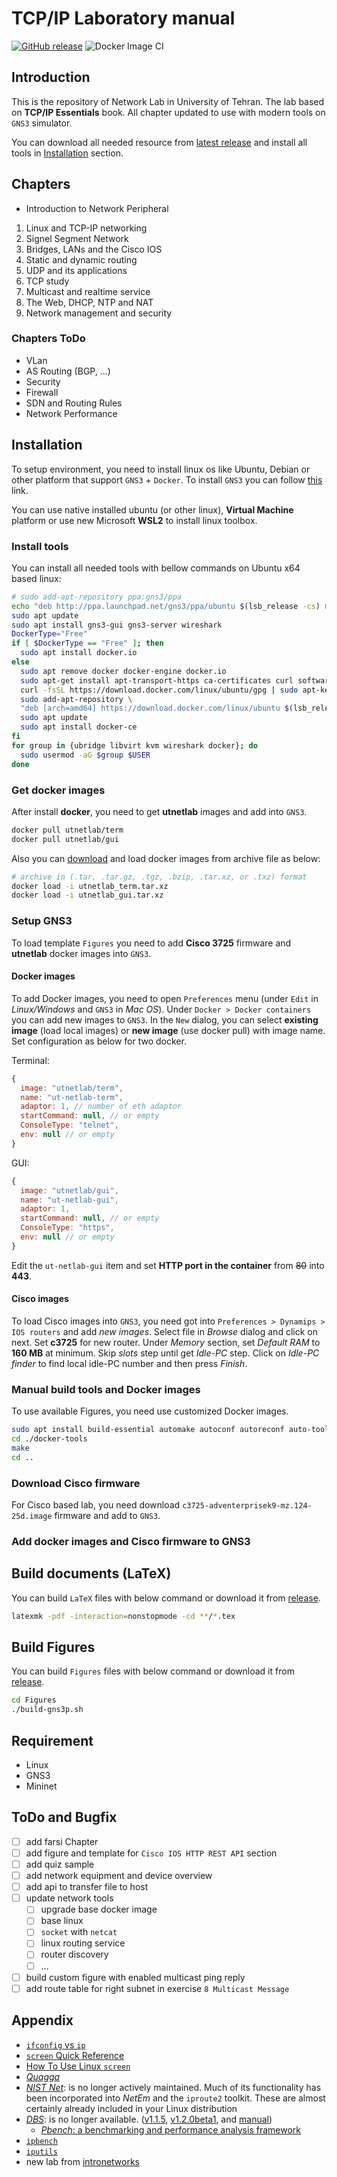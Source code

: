 # TCP/IP Laboratory manual

[![GitHub release](https://img.shields.io/github/release/UT-Network-Lab/TCP-IP-Laboratory.svg?style=flat-square)](https://github.com/UT-Network-Lab/TCP-IP-Laboratory/releases/latest)
![Docker Image CI](https://github.com/UT-Network-Lab/TCP-IP-Laboratory/workflows/Docker%20Image%20CI/badge.svg)

## Introduction

This is the repository of Network Lab in University of Tehran. The lab based on **TCP/IP Essentials** book. All chapter updated to use with modern tools on `GNS3` simulator.

You can download all needed resource from [latest release](https://github.com/UT-Network-Lab/TCP-IP-Laboratory/releases/latest) and install all tools in [Installation](#Installation) section.

## Chapters

* Introduction to Network Peripheral

1. Linux and TCP-IP networking
2. Signel Segment Network
3. Bridges, LANs and the Cisco IOS
4. Static and dynamic routing
5. UDP and its applications
6. TCP study
7. Multicast and realtime service
8. The Web, DHCP, NTP and NAT
9. Network management and security

### Chapters ToDo

* VLan
* AS Routing (BGP, ...)
* Security
* Firewall
* SDN and Routing Rules
* Network Performance

## Installation

To setup environment, you need to install linux os like Ubuntu, Debian or other platform that support `GNS3` + `Docker`. To install `GNS3` you can follow [this](https://docs.gns3.com/1QXVIihk7dsOL7Xr7Bmz4zRzTsJ02wklfImGuHwTlaA4/index.html) link.

You can use native installed ubuntu (or other linux), **Virtual Machine** platform or use new Microsoft **WSL2** to install linux toolbox.

### Install tools

You can install all needed tools with bellow commands on Ubuntu x64 based linux:

```bash
# sudo add-apt-repository ppa:gns3/ppa
echo "deb http://ppa.launchpad.net/gns3/ppa/ubuntu $(lsb_release -cs) main" | sudo tee /etc/apt/sources.list.d/gns3-ubuntu.list
sudo apt update
sudo apt install gns3-gui gns3-server wireshark
DockerType="Free"
if [ $DockerType == "Free" ]; then
  sudo apt install docker.io
else
  sudo apt remove docker docker-engine docker.io
  sudo apt-get install apt-transport-https ca-certificates curl software-properties-common
  curl -fsSL https://download.docker.com/linux/ubuntu/gpg | sudo apt-key add -
  sudo add-apt-repository \
  "deb [arch=amd64] https://download.docker.com/linux/ubuntu $(lsb_release -cs) stable"
  sudo apt update
  sudo apt install docker-ce
fi
for group in {ubridge libvirt kvm wireshark docker}; do
  sudo usermod -aG $group $USER
done
```

### Get docker images

After install **docker**, you need to get **utnetlab** images and add into `GNS3`.

```bash
docker pull utnetlab/term
docker pull utnetlab/gui
```

Also you can [download](https://github.com/UT-Network-Lab/TCP-IP-Laboratory/releases/latest) and load docker images from archive file as below:

```bash
# archive in (.tar, .tar.gz, .tgz, .bzip, .tar.xz, or .txz) format
docker load -i utnetlab_term.tar.xz
docker load -i utnetlab_gui.tar.xz
```

### Setup GNS3

To load template `Figures` you need to add **Cisco 3725** firmware and **utnetlab** docker images into `GNS3`.

#### Docker images

To add Docker images, you need to open `Preferences` menu (under `Edit` in *Linux/Windows* and `GNS3` in *Mac OS*). Under `Docker > Docker containers` you can add new images to `GNS3`. In the `New` dialog, you can select **existing image** (load local images) or **new image** (use docker pull) with image name. Set configuration as below for two docker.

Terminal:

```js
{
  image: "utnetlab/term",
  name: "ut-netlab-term",
  adaptor: 1, // number of eth adaptor
  startCommand: null, // or empty
  ConsoleType: "telnet",
  env: null // or empty
}
```

GUI:

```js
{
  image: "utnetlab/gui",
  name: "ut-netlab-gui",
  adaptor: 1,
  startCommand: null, // or empty
  ConsoleType: "https",
  env: null // or empty
}
```

Edit the `ut-netlab-gui` item and set **HTTP port in the container** from ~~80~~ into **443**.

#### Cisco images

To load Cisco images into `GNS3`, you need got into `Preferences > Dynamips > IOS routers` and add *new images*. Select file in *Browse* dialog and click on next. Set **c3725** for new router. Under *Memory* section, set *Default RAM* to **160 MB** at minimum. Skip *slots* step until get *Idle-PC* step. Click on *Idle-PC finder* to find local idle-PC number and then press *Finish*.

### Manual build tools and Docker images

To use available Figures, you need use customized Docker images.

```bash
sudo apt install build-essential automake autoconf autoreconf auto-tools bin-utils
cd ./docker-tools
make
cd ..
```

### Download Cisco firmware

For Cisco based lab, you need download `c3725-adventerprisek9-mz.124-25d.image` firmware and add to `GNS3`.

### Add docker images and Cisco firmware to GNS3

## Build documents (LaTeX)

You can build `LaTeX` files with below command or download it from [release](https://github.com/UT-Network-Lab/TCP-IP-Laboratory/releases/latest).

```bash
latexmk -pdf -interaction=nonstopmode -cd **/*.tex
```

## Build Figures

You can build `Figures` files with below command or download it from [release](https://github.com/UT-Network-Lab/TCP-IP-Laboratory/releases/latest).

```bash
cd Figures
./build-gns3p.sh
```

## Requirement

* Linux
* GNS3
* Mininet

## ToDo and Bugfix

* [ ] add farsi Chapter
* [ ] add figure and template for `Cisco IOS HTTP REST API` section
* [ ] add quiz sample
* [ ] add network equipment and device overview
* [ ] add api to transfer file to host
* [ ] update network tools
  * [ ] upgrade base docker image
  * [ ] base linux
  * [ ] `socket` with `netcat`
  * [ ] linux routing service
  * [ ] router discovery
  * [ ] ...
* [ ] build custom figure with enabled multicast ping reply
* [ ] add route table for right subnet in exercise `8 Multicast Message`

## Appendix

* [`ifconfig` vs `ip`](https://p5r.uk/blog/2010/ifconfig-ip-comparison.html)
* [`screen` Quick Reference](http://aperiodic.net/screen/quick_reference)
* [How To Use Linux `screen`](https://linuxize.com/post/how-to-use-linux-screen/)
* [_Quagga_](http://download.savannah.gnu.org/releases/quagga/)
* [_NIST Net_](https://www-x.antd.nist.gov/nistnet/): is no longer actively maintained. Much of its functionality has been incorporated into _NetEm_ and the `iproute2` toolkit. These are almost certainly already included in your Linux distribution
* [_DBS_](http://ns1.ai3.net/products/dbs): is no longer available. ([v1.1.5](http://www.kusa.ac.jp/~yukio-m/dbs/software1.1.5/dbs-1.1.5.tar.gz), [v1.2.0beta1](http://www.kusa.ac.jp/~yukio-m/dbs/software1.2.0beta1/dbs-1.2.0beta1.tar.gz), and [manual](http://www.kusa.ac.jp/~yukio-m/dbs/dbs_man.html))
  * [_Pbench_: a benchmarking and performance analysis framework](https://distributed-system-analysis.github.io/pbench/)
* [`ipbench`](http://ipbench.sourceforge.net)
* [`iputils`](https://github.com/iputils/iputils)
* new lab from [intronetworks](http://intronetworks.cs.luc.edu/)
